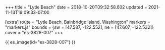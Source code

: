 +++
title = "Lytle Beach"
date = 2018-10-20T09:32:58.602
updated = 2021-11-13T19:09:33-07:00

[extra]
route = "Lytle Beach, Bainbridge Island, Washington"
markers = "markers.js"
bounds = {sw = [47.587, -122.552], ne = [47.607, -122.532]}
cover = "es-3828-007"
+++

<!-- more -->

{{ es_image(id="es-3828-007") }}

